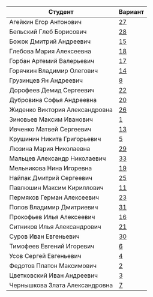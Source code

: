 | **Студент** | **Вариант**|
|-------------|------------|
| Агейкин Егор Антонович | [27](./tasks/27) |
| Бельский Глеб Борисович | [28](./tasks/28) |
| Божок Дмитрий Андреевич | [15](./tasks/15) |
| Глебова Мария Алексеевна | [18](./tasks/18) |
| Горбан Артемий Валерьевич | [17](./tasks/17) |
| Горячкин Владимир Олегович | [14](./tasks/14) |
| Грузинцев Ян Андреевич | [8](./tasks/8) |
| Дорофеев Демид Сергеевич | [22](./tasks/22) |
| Дубровина Софья Андреевна | [20](./tasks/20) |
| Жиденко Виктория Александровна | [26](./tasks/26) |
| Зиновьев Максим Иванович | [1](./tasks/1) |
| Ивченко Матвей Сергеевич | [13](./tasks/13) |
| Крушинин Никита Григорьевич | [5](./tasks/5) |
| Люзина Мария Николаевна | [29](./tasks/29) |
| Мальцев Александр Николаевич | [33](./tasks/33) |
| Мельникова Нина Игоревна | [19](./tasks/19) |
| Найпак Дмитрий Сергеевич | [25](./tasks/25) |
| Павлюшин Максим Кириллович | [11](./tasks/11) |
| Пермяков Герман Алексеевич | [23](./tasks/23) |
| Попов Владимир Дмитриевич | [31](./tasks/31) |
| Прокофьев Илья Алексеевич | [16](./tasks/16) |
| Ситников Илья Александрович | [21](./tasks/21) |
| Суров Иван Евгеньевич | [30](./tasks/30) |
| Тимофеев Евгений Игоревич | [6](./tasks/6) |
| Усов Сергей Евгеньевич | [4](./tasks/4) |
| Федотов Платон Максимович | [2](./tasks/2) |
| Цветковский Иван Андреевич | [3](./tasks/3) |
| Чернышкова Злата Александровна | [7](./tasks/7) |
